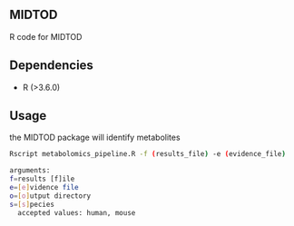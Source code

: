 ## MIDTOD
R code for MIDTOD

## Dependencies
- R (>3.6.0)  

## Usage
the MIDTOD package will identify metabolites  
```bash
Rscript metabolomics_pipeline.R -f (results_file) -e (evidence_file)

arguments:
f=results [f]ile
e=[e]vidence file
o=[o]utput directory
s=[s]pecies
  accepted values: human, mouse
```

